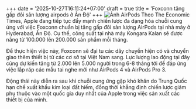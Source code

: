 +++
date = '2025-10-27T16:11:24+07:00'
draft = true
title = 'Foxconn tăng gấp đôi sản lượng airpods ở Ấn Độ'
+++
![Ảnh AirPods](/airpods-4-1.jpg)
Theo The Economic Times, Apple đang tiếp tục đẩy mạnh chiến lược đa dạng hóa chuỗi cung ứng với việc Foxconn chuẩn bị tăng gấp đôi sản lượng AirPods tại nhà máy ở Hyderabad, Ấn Độ. Cụ thể, công suất tại nhà máy Kongara Kalan sẽ được nâng từ 100.000 lên 200.000 sản phẩm mỗi tháng.

Để thực hiện việc này, Foxconn sẽ đại tu các dây chuyền hiện có và chuyển giao thêm thiết bị từ các cơ sở tại Việt Nam sang. Lực lượng lao động tại đây cũng dự kiến tăng từ 2.000 lên 5.000 người trong 6-8 tháng tới để đáp ứng việc lắp ráp các mẫu tai nghe mới như AirPods 4 và AirPods Pro 3.

Động thái này diễn ra sau khi chuỗi cung ứng gặp khó khăn do Trung Quốc hạn chế xuất khẩu kim loại đất hiếm, đồng thời khẳng định chiến lược giảm phụ thuộc vào một quốc gia duy nhất của Apple trong việc sản xuất các thiết bị của mình.